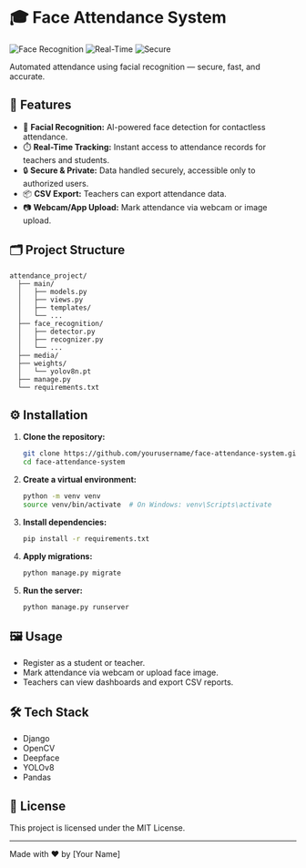 # 🎓 Face Attendance System

![Face Recognition](https://cdn-icons-png.flaticon.com/512/4727/4727425.png) ![Real-Time](https://cdn-icons-png.flaticon.com/512/3135/3135715.png) ![Secure](https://cdn-icons-png.flaticon.com/512/3062/3062634.png)

Automated attendance using facial recognition — secure, fast, and accurate.

## 🚀 Features

- 🤖 **Facial Recognition:** AI-powered face detection for contactless attendance.
- ⏱️ **Real-Time Tracking:** Instant access to attendance records for teachers and students.
- 🔒 **Secure & Private:** Data handled securely, accessible only to authorized users.
- 📦 **CSV Export:** Teachers can export attendance data.
- 📷 **Webcam/App Upload:** Mark attendance via webcam or image upload.

## 🗂️ Project Structure

```
attendance_project/
  ├── main/
  │   ├── models.py
  │   ├── views.py
  │   ├── templates/
  │   └── ...
  ├── face_recognition/
  │   ├── detector.py
  │   ├── recognizer.py
  │   └── ...
  ├── media/
  ├── weights/
  │   └── yolov8n.pt
  ├── manage.py
  └── requirements.txt
```

## ⚙️ Installation

1. **Clone the repository:**
   ```sh
   git clone https://github.com/yourusername/face-attendance-system.git
   cd face-attendance-system
   ```

2. **Create a virtual environment:**
   ```sh
   python -m venv venv
   source venv/bin/activate  # On Windows: venv\Scripts\activate
   ```

3. **Install dependencies:**
   ```sh
   pip install -r requirements.txt
   ```

4. **Apply migrations:**
   ```sh
   python manage.py migrate
   ```

5. **Run the server:**
   ```sh
   python manage.py runserver
   ```

## 🖼️ Usage

- Register as a student or teacher.
- Mark attendance via webcam or upload face image.
- Teachers can view dashboards and export CSV reports.

## 🛠️ Tech Stack

- Django
- OpenCV
- Deepface
- YOLOv8
- Pandas

## 📄 License

This project is licensed under the MIT License.

---

Made with ❤️ by [Your Name]
